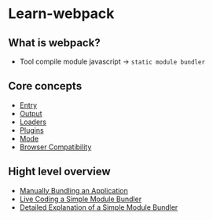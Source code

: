 # Learn-webpack

## What is webpack?
* Tool compile module javascript -> `static module bundler`

## Core concepts

* [Entry][entry]
* [Output][output]
* [Loaders][loaders]
* [Plugins][plugins]
* [Mode][mode]
* [Browser Compatibility][browser_compatibility]

## Hight level overview

* [Manually Bundling an Application][Manually_bundling_an_application]
* [Live Coding a Simple Module Bundler][Live_coding_a_simple_module_bundler]
* [Detailed Explanation of a Simple Module Bundler][Detailed_explanation_of_a_simple_module_bundler]

[entry]:https://webpack.js.org/concepts/#entry
[output]:https://webpack.js.org/concepts/#output
[loaders]:https://webpack.js.org/concepts/#loaders
[plugins]:https://webpack.js.org/concepts/#plugins
[mode]:https://webpack.js.org/concepts/#mode
[browser_compatibility]:https://webpack.js.org/concepts/#browser-compatibility

[Manually_bundling_an_application]:https://www.youtube.com/watch?v=UNMkLHzofQI&ab_channel=WebTechTalks
[Live_coding_a_simple_module_bundler]:https://www.youtube.com/watch?v=Gc9-7PBqOC8&ab_channel=YouGottaLoveFrontend
[Detailed_explanation_of_a_simple_module_bundler]:https://github.com/ronami/minipack

